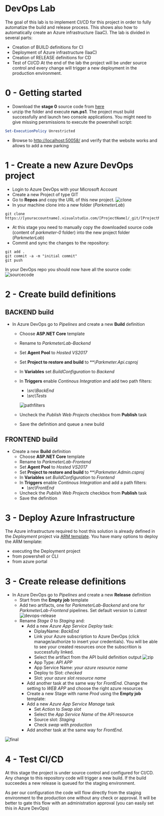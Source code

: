 # DevOps Lab

The goal of this lab is to implement CI/CD for this project in order to fully automatize the build and release process. This shows also how to automatically create an Azure infrastructure (IaaC).
The lab is divided in several parts:
- Creation of BUILD definitions for CI
- Deployment of Azure infrastructure (IaaC)
- Creation of RELEASE definitions for CD
- Test of CI/CD
At the end of the lab the project will be under source control and every change will trigger a new deployment in the production environment.

# 0 - Getting started

- Download the **stage 0** source code from [here](https://github.com/ocpalps/parkmeter/archive/0.zip)
- unzip the folder and execute **run.ps1**. The project must build successfully and launch two console applications. You might need to give missing persmissions to execute the powershell script:
```powershell
Set-ExecutionPolicy Unrestricted
```
- Browse to [http://localhost:50058/](http://localhost:50058/) and verify that the website works and allows to add a new parking


# 1 - Create a new Azure DevOps project
- Login to Azure DevOps with your Microsoft Account
- Create a new Project of type GIT
- Go to **Repos** and copy the URL of this new project.
 ![clone](images/devops-clone.png)
- In your machine clone into a new folder (*ParkmeterLab*)
```git
git clone https://[youraccountname].visualstudio.com/[ProjectName]/_git/[ProjectName]
```
- At this stage you need to manually copy the downloaded source code (content of *parkmeter-0* folder) into the new project folder (*ParkmeterLab*)
- Commit and sync the changes to the repository:
```git
git add .
git commit -a -m "initial commit"
git push
```
In your DevOps repo you should now have all the source code:
 ![sourcecode](images/devops-sourcecode.png)

# 2 - Create build definitions
## BACKEND build
- In Azure DevOps go to *Pipelines* and create a new **Build** definition
  - Choose **ASP.NET Core** template
  - Rename to *ParkmeterLab-Backend*
  - Set **Agent Pool** to *Hosted VS2017*
  - Set **Project to restore and build** to ***\Parkmeter.Api.csproj*
  - In **Variables** set *BuildConfiguration* to *Backend*
  - In **Triggers** enable *Continous Integration* and add two path filters:
    - *\src\BackEnd*
    - *\src\Tests*

    ![pathfilters](images/devops-pathfilters.png)

  - Uncheck the *Publish Web Projects* checkbox from **Publish** task 
  - Save the definition and queue a new build

## FRONTEND build
- Create a new **Build** definition
  - Choose **ASP.NET Core** template
  - Rename to *ParkmeterLab-Frontend*
  - Set **Agent Pool** to *Hosted VS2017*
  - Set **Project to restore and build** to ***\Parkmeter.Admin.csproj*
  - In **Variables** set *BuildConfiguration* to *Frontend*
  - In **Triggers** enable *Continous Integration* and add a path filters:
    - *\src\FrontEnd*
  - Uncheck the *Publish Web Projects* checkbox from **Publish** task 
  - Save the definition

# 3 - Deploy Azure Infrastructure
The Azure infrastructure required to host this solution is already defined in the *Deployment* project via [ARM template](/src/Deployment/ParkMeterTemplate/ParkmeterARM.json).
You have many options to deploy the ARM template:
- executing the Deployment project
- from powershell or CLI
- from azure portal

# 3 - Create release definitions
- In Azure DevOps go to *Pipelines* and create a new **Release** definition
  - Start from the **Empty job** template
  - Add two artifacts, one for *ParkmeterLab-Backend* and one for *ParkmeterLab-Frontend* pipelines. Set default version to *Latest*
   ![devops-release](images/devops-release.png)
  - Rename *Stage 0* to *Staging* and:
    - Add a new *Azure App Service Deploy* task:
      - DiplayName: *BackEnd*
      - Link your Azure subscription to Azure DevOps (click manage/authorize to insert your credentials). You will be able to see your created resources once the subscrition is  successfully linked.
      - Select the artifact from the API build definition output
      ![zip](images/devops-zip.png)
      - App Type: *API APP*
      - App Service Name: *your azure resource name*
      - Deploy to Slot: *checked*
      - Slot: *your azure slot resource name*
    - Add another task at the same way for *FrontEnd*. Change the setting to *WEB APP* and choose the right azure resources
    - Create a new Stage with name *Prod* using the **Empty job** template:
     - Add a new *Azure App Service Manage* task
        - Set *Action* to *Swap slot*
        - Select the *App Service Name* of the API resource
        - Source slot: *Staging*
        - Check *swap with production*
     - Add another task at the same way for *FrontEnd*.

![final](images/devops-final.png)

# 4 - Test CI/CD
At this stage the project is under source control and configured for CI/CD. Any change to this repository code will trigger a new build. If the build succeedes a new release is queued for the staging environment.

As per our configuration the code will flow directly from the staging environment to the production one without any check or approval. It will be better to gate this flow with an administration approval (you can easily set this in Azure DevOps)